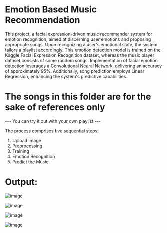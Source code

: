 # Emotion Based Music Recommendation

This project, a facial expression-driven music recommender system for emotion recognition, aimed at discerning user emotions and proposing appropriate songs. Upon recognizing a user's emotional state, the system tailors a playlist accordingly. This emotion detection model is trained on the Kaggle Facial Expression Recognition dataset, whereas the music player dataset consists of some random songs. Implementation of facial emotion detection leverages a Convolutional Neural Network, delivering an accuracy of approximately 95%. Additionally, song prediction employs Linear Regression, enhancing the system's predictive capabilities.

# The songs in this folder are for the sake of references only 
--- You can try it out with your own playlist --- 

The process comprises five sequential steps:
1. Upload Image
2. Preprocessing
3. Training
4. Emotion Recognition
5. Predict the Music

# Output:

![image](https://github.com/akhilapusapelly/Emotion_Based_Music_Recommendation/assets/86558975/8355bdfd-acfb-48a0-bb2d-20a88356af4b)

![image](https://github.com/akhilapusapelly/Emotion_Based_Music_Recommendation/assets/86558975/35f79f36-c0c4-4317-9d44-420e2f6ecc41)

![image](https://github.com/akhilapusapelly/Emotion_Based_Music_Recommendation/assets/86558975/64c44955-3e00-42b1-8112-4d6ca8072121)

![image](https://github.com/akhilapusapelly/Emotion_Based_Music_Recommendation/assets/86558975/9515bbca-6446-45f7-b70d-740e48c54f72)





